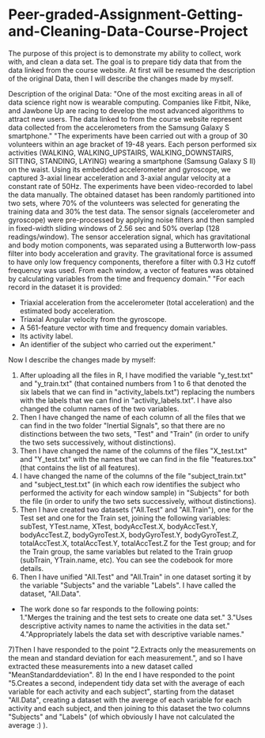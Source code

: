 # Peer-graded-Assignment-Getting-and-Cleaning-Data-Course-Project
The purpose of this project is to demonstrate my ability to collect, work with, and clean a data set. The goal is to prepare tidy data that from the data linked from the course website.
At first will be resumed the description of the original Data, then I will describe the changes made by myself.

Description of the original Data: 
"One of the most exciting areas in all of data science right now is wearable computing. Companies like Fitbit, Nike, and Jawbone Up are racing to develop the most advanced algorithms to attract new users. The data linked to from the course website represent data collected from the accelerometers from the Samsung Galaxy S smartphone."
"The experiments have been carried out with a group of 30 volunteers within an age bracket of 19-48 years. Each person performed six activities (WALKING, WALKING_UPSTAIRS, WALKING_DOWNSTAIRS, SITTING, STANDING, LAYING) wearing a smartphone (Samsung Galaxy S II) on the waist. Using its embedded accelerometer and gyroscope, we captured 3-axial linear acceleration and 3-axial angular velocity at a constant rate of 50Hz. The experiments have been video-recorded to label the data manually. The obtained dataset has been randomly partitioned into two sets, where 70% of the volunteers was selected for generating the training data and 30% the test data.
The sensor signals (accelerometer and gyroscope) were pre-processed by applying noise filters and then sampled in fixed-width sliding windows of 2.56 sec and 50% overlap (128 readings/window). The sensor acceleration signal, which has gravitational and body motion components, was separated using a Butterworth low-pass filter into body acceleration and gravity. The gravitational force is assumed to have only low frequency components, therefore a filter with 0.3 Hz cutoff frequency was used. From each window, a vector of features was obtained by calculating variables from the time and frequency domain."
"For each record in the dataset it is provided:
- Triaxial acceleration from the accelerometer (total acceleration) and the estimated body acceleration.
- Triaxial Angular velocity from the gyroscope.
- A 561-feature vector with time and frequency domain variables.
- Its activity label.
- An identifier of the subject who carried out the experiment."

Now I describe the changes made by myself:
1) After uploading all the files in R, I have modified the variable "y_test.txt" and "y_train.txt" (that contained numbers from 1 to 6 that denoted the six labels that we can find in "activity_labels.txt") replacing the numbers with the labels that we can find in "activity_labels.txt". I have also changed the column names of the two variables.
2) Then I have changed the name of each column of all the files that we can find in the two folder "Inertial Signals", so that there are no distinctions between the two sets, "Test" and "Train" (in order to unify the two sets successively, without distinctions).
3) Then I have changed the name of the columns of the files "X_test.txt" and "Y_test.txt" with the names that we can find in the file "features.txx" (that contains the list of all features).
4) I have changed the name of the columns of the file "subject_train.txt" and "subject_test.txt" (in which each row identifies the subject who performed the activity for each window sample) in "Subjects" for  both the file (in order to unify the two sets successively, without distinctions).
5) Then I have created two datasets ("All.Test" and "All.Train"), one for the Test set and one for the Train set, joining the following variables: subTest, YTest.name, XTest, bodyAccTest.X, bodyAccTest.Y, bodyAccTest.Z, bodyGyroTest.X, bodyGyroTest.Y, bodyGyroTest.Z, totalAccTest.X, totalAccTest.Y, totalAccTest.Z for the Test group; and for the Train group, the same variables but related to the Train gruop (subTrain, YTrain.name, etc). You can see the codebook for more details.
6) Then I have unified "All.Test" and "All.Train" in one dataset sorting it by the variable "Subjects" and the variable "Labels". I have called the dataset, "All.Data".
- The work done so far responds to the following points:     
      1."Merges the training and the test sets to create one data set."
      3."Uses descriptive activity names to name the activities in the data set."
      4."Appropriately labels the data set with descriptive variable names."
      
7)Then I have responded to the point "2.Extracts only the measurements on the mean and standard deviation for each measurement.", and so I have extracted these measurements into a new dataset called "MeanStandarddeviation".
8) In the end I have responded to the point "5.Creates a second, independent tidy data set with the average of each variable for each activity and each subject", starting from the dataset "All.Data", creating a dataset with the averege of each variable for each activity and each subject, and then joining to this dataset the two columns "Subjects" and "Labels" (of which obviously I have not calculated the average :) ).

